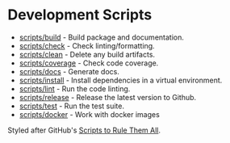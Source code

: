 # Development Scripts

- [scripts/build](/scripts/build) - Build package and documentation.
- [scripts/check](/scripts/check) - Check linting/formatting.
- [scripts/clean](/scripts/clean) - Delete any build artifacts.
- [scripts/coverage](/scripts/coverage) - Check code coverage.
- [scripts/docs](/scripts/docs) - Generate docs.
- [scripts/install](/scripts/install) - Install dependencies in a virtual environment.
- [scripts/lint](/scripts/lint) - Run the code linting.
- [scripts/release](/scripts/release) - Release the latest version to Github.
- [scripts/test](/scripts/test) - Run the test suite.
- [scripts/docker](/scripts/docker) - Work with docker images

Styled after GitHub's [Scripts to Rule Them All](https://github.com/github/scripts-to-rule-them-all).

